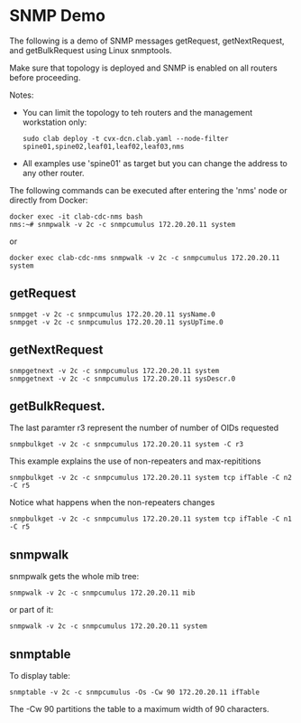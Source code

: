# SNMP Demo

The following is a demo of SNMP messages getRequest, getNextRequest, and getBulkRequest using Linux snmptools.

Make sure that topology is deployed and SNMP is enabled on all routers before proceeding.

Notes:

- You can limit the topology to teh routers and the management workstation only:

   ```
   sudo clab deploy -t cvx-dcn.clab.yaml --node-filter spine01,spine02,leaf01,leaf02,leaf03,nms
   ```

- All examples use 'spine01' as target but you can change the address to any other router.


The following commands can be executed after entering the 'nms' node or directly from Docker:

```
docker exec -it clab-cdc-nms bash
nms:~# snmpwalk -v 2c -c snmpcumulus 172.20.20.11 system
```

or

```
docker exec clab-cdc-nms snmpwalk -v 2c -c snmpcumulus 172.20.20.11 system
```

## getRequest

```
snmpget -v 2c -c snmpcumulus 172.20.20.11 sysName.0
snmpget -v 2c -c snmpcumulus 172.20.20.11 sysUpTime.0
```


## getNextRequest

```
snmpgetnext -v 2c -c snmpcumulus 172.20.20.11 system
snmpgetnext -v 2c -c snmpcumulus 172.20.20.11 sysDescr.0
```


## getBulkRequest. 

The last paramter r3 represent the number of number of OIDs requested

```
snmpbulkget -v 2c -c snmpcumulus 172.20.20.11 system -C r3
```

This example explains the use of non-repeaters and max-repititions

```
snmpbulkget -v 2c -c snmpcumulus 172.20.20.11 system tcp ifTable -C n2 -C r5
```

Notice what happens when the non-repeaters changes

```
snmpbulkget -v 2c -c snmpcumulus 172.20.20.11 system tcp ifTable -C n1 -C r5
```

## snmpwalk

snmpwalk gets the whole mib tree:

```
snmpwalk -v 2c -c snmpcumulus 172.20.20.11 mib
```

or part of it:

```
snmpwalk -v 2c -c snmpcumulus 172.20.20.11 system
```

## snmptable

To display table:

```
snmptable -v 2c -c snmpcumulus -Os -Cw 90 172.20.20.11 ifTable
```

The -Cw 90 partitions the table to a maximum width of 90 characters.
